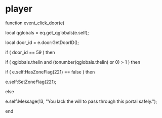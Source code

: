 # player





function event_click_door(e)

local qglobals = eq.get_qglobals(e.self);

local door_id = e.door:GetDoorID();


if ( door_id == 59 ) then


if ( qglobals.thelin and (tonumber(qglobals.thelin) or 0) > 1 ) then



if ( e.self:HasZoneFlag(221) == false ) then




e.self:SetZoneFlag(221);




else



e.self:Message(13, "You lack the will to pass through this portal safely.");

end

